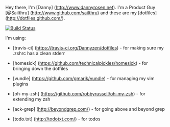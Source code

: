 Hey there, I'm [Danny] (http://www.dannyrosen.net). I'm a Product Guy [@Sailthru] (http://www.github.com/sailthru) and these are my [dotfiles] (http://dotfiles.github.com/).


[![Build Status](https://travis-ci.org/Dannyzen/dotfiles.png?branch=master)](https://travis-ci.org/Dannyzen/dotfiles)


I'm using:

*  [travis-ci] (https://travis-ci.org/Dannyzen/dotfiles) - for making sure my .zshrc has a clean stderr 

* [homesick] (https://github.com/technicalpickles/homesick) - for bringing down the dotfiles

*	[vundle] (https://github.com/gmarik/vundle) - for managing my vim plugins

*	[oh-my-zsh] (https://github.com/robbyrussell/oh-my-zsh) - for extending my zsh 

* [ack-grep] (http://beyondgrep.com/) - for going above and beyond grep

* [todo.txt] (http://todotxt.com/) - for todos
